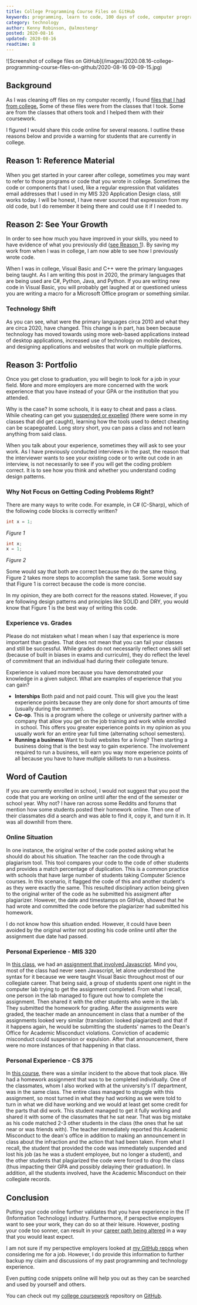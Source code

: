 ```yaml
---
title: College Programming Course Files on GitHub
keywords: programming, learn to code, 100 days of code, computer programming, computer science, management information systems
category: technology
author: Kenny Robinson, @almostengr
posted: 2020-08-16
updated: 2020-08-16
readtime: 8
---
```


![Screenshot of college files on GitHub](/images/2020.08.16-college-programming-course-files-on-github/2020-08-16 09-09-15.jpg)

## Background

As I was cleaning off files on my computer recently, I found
<a href="https://github.com/almostengr/college-coursework" target="_blank">files that I had from college.</a>
Some of these files were from the classes that I took. Some are from the classes that others took and I
helped them with their coursework.

I figured I would share this code online for several reasons. I outline these reasons below and provide
a warning for students that are currently in college.

## Reason 1: Reference Material

When you get started in your career after college, sometimes you may want to refer to those programs
or code that you wrote in college. Sometimes the code or components that I used, like a
regular expression that validates email addresses that I used in my MIS 320 Application Design
class, still works today. I will be honest, I have never sourced that expression from my old code, but I
do remember it being there and could use it if I needed to.

## Reason 2: See Your Growth

In order to see how much you have improved in your skills, you need to have evidence of what you previously
did ([see Reason 1](#reason-1-reference-material)). By saving my work from when I was in college, I am now able to see how I previously
wrote code.

When I was in college, Visual Basic and C++ were the primary languages being taught. As I am writing this
post in 2020, the primary languages that are being used are C#, Python, Java, and Python.
If you are writing new code in Visual Basic, you will probably get laughed at or questioned
unless you are writing a macro for a Microsoft Office program or something similar.

### Technology Shift

As you can see, what were the primary languages circa 2010 and what they are circa 2020, have changed.
This change is in part, has been because technology has moved towards using more
web-based applications instead of desktop applications, increased use of technology on mobile devices,
and designing applications and websites that work on multiple platforms.

## Reason 3: Portfolio

Once you get close to graduation, you will begin to look for a job in your field. More and more
employers are more concerned with the work experience that you have instead of your GPA or the
institution that you attended.

Why is the case? In some schools, it is easy to cheat and pass a class. While cheating can get you
[suspended or expelled](#word-of-caution) (there were some in my classes that did get caught),
learning how the tools used to
detect cheating can be scapegoated. Long story short, you can pass a class and not learn anything
from said class.

When you talk about your experience, sometimes they will ask to see your work. As I have previously
conducted interviews in the past, the reason that the interviewer wants to see your existing code or
to write out code in an interview, is not necessarily to see if you will get the coding problem correct.
It is to see how you think and whether you understand coding design patterns.

### Why Not Focus on Getting Coding Problems Right?

There are many ways to write code. For example, in C# (C-Sharp), which of the following code blocks
is correctly written?

```csharp
int x = 1;
```
*Figure 1*

```csharp
int x;
x = 1;
```
*Figure 2*

Some would say that both are correct because they do the same thing. Figure 2 takes more steps to
accomplish the same task. Some would say that Figure 1 is correct because the code is more concise.

In my opinion, they are both correct for the reasons stated. However, if you are following design
patterns and principles like SOLID and DRY, you would know that Figure 1 is the best way of writing
this code.

### Experience vs. Grades

Please do not mistaken what I mean when I say that experience is more important than grades. That does not
mean that you can fail your classes and still be successful. While grades do not necessarily reflect
ones skill set (because of built in biases in exams and curriculm), they do reflect the level of
commitment that an individual had during their collegiate tenure.

Experience is valued more because you have demonstrated your knowledge in a given subject. What are
examples of experience that you can gain?

* **Interships** Both paid and not paid count. This will give you the least experience points because
they are only done for short amounts of time (usually during the summer).
* **Co-op**. This is a program where the college or university partner with a company that allow
you get on the job training and work while enrolled in school. This offers you greater experience
points in my opinion as you usually work for an entire year full time (alternating school semesters).
* **Running a business** Want to build websites for a living? Then starting a
business doing that is the best way to gain experience. The involvement required to run a business,
will earn you way more experience points of all because you have to have multiple skillsets to
run a business.

## Word of Caution

If you are currently enrolled in school, I would not suggest that you post the code that you are
working on online until after the end of the semester or school year. Why not? I have ran across some
Reddits and forums that mention how some students posted their homework online. Then one of their
classmates did a search and was able to find it, copy it, and turn it in. It was all downhill from there.

### Online Situation

In one instance, the original writer of the code posted asking what he should do about his situation.
The teacher ran the code through a plagiarism tool. This tool compares your code to the
code of other students and provides a match percentage of duplication.
This is a common practice with schools that have large number of students taking Computer Science
courses. In this scenario, it flagged the code of this and another student's as they were exactly the same.
This resulted disciplinary action being given to the original writer of the code as he submitted
his assigment after plagiarizer. However, the date and timestamps on GitHub, showed that he had wrote and
committed the code before the plagiarizer had submitted his homework.

I do not know how this situation ended. However, it could have been avoided by the original writer not
posting his code online until after the assignment due date had passed.

### Personal Experience - MIS 320

In
<a href="https://github.com/almostengr/college-coursework/tree/master/MIS320_201110" target="_blank">this class</a>, we had an
<a href="https://github.com/almostengr/college-coursework/tree/master/MIS320_201110/MIS320_2011-01/MIS%20320%20Assignment%207"
target="_blank">assignment that involved Javascript</a>.
Mind you, most of the class had never seen Javascript, let alone understood the syntax for it because
we were taught Visual Basic throughout most of our collegiate career. That being said, a group of students
spent one night in the computer lab trying to get the assignment completed. From what I recall, one
person in the lab managed to figure out how to complete the assignment. Then shared it with
the other students who were in the lab. They submitted the homework for grading. After the assignments
were graded, the teacher made an announcement in class that a number of the assignments looked very
similar (translation: looked plagiarized) and that if it happens again, he would be submitting the
students' names to the Dean's Office for Academic Misconduct violations. Conviction of academic
misconduct could suspension or expulsion. After that announcement, there were no more instances of that
happening in that class.

### Personal Experience - CS 375

In [this course](https://github.com/almostengr/college-coursework/tree/master/CS375),
there was a similar incident to the above that took place. We had a homework assignment that was
to be completed individually. One of the classmates, whom I also worked with at the university's
IT department, was in the same class. The entire class managed to struggle with this assignment, so most
turned in what they had working as we were told to turn in what we did have working and we would
at least get some credit for the parts that did work.
This student managed to get it fully working and shared it with some
of the classmates that he sat near. That was big mistake as his code matched 2-3 other students in the
class (the ones that he sat near or was friends with). The teacher immediately reported this
Academic Misconduct to the dean's office in addition to
making an announcement in class about the infraction and the action that had been taken.
From what I recall, the student that provided
the code was immediately suspended and lost his job (as he was a student employee, but no longer a student),
and the other students that plagiarized the code were forced
to drop the class (thus impacting their GPA and possibly delaying their graduation). In addition, all
the students involved, have the Academic Misconduct on their collegiate records.

## Conclusion

Putting your code online further validates that you have experience in the IT
(Information Technology) industry. Furthermore, if perspective employers want to see your work, they can do so
at their leisure. However, posting your code too sonner, can result in your
[career path being altered](#word-of-caution) in a way that you would least expect.

I am not sure if my perspective employers looked at
<a href="https://github.com/almostengr" target="_blank">my GitHub repos</a> when considering me for a job.
However, I do provide this information to further backup my claim and discussions of my past programming
and technology experience.

Even putting code snippets online will help you out as they can be searched and used by yourself
and others.

You can check out my
<a href="https://github.com/almostengr/college-coursework" target="_blank">college coursework</a>
repository on <a href="https://github.com/almostengr" target="_blank">GitHub</a>.
